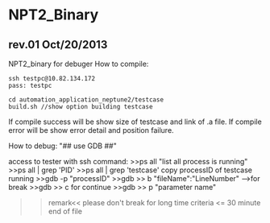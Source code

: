 NPT2_Binary
===========
rev.01
Oct/20/2013
-----------

NPT2_binary for debuger
How to compile:
	
	ssh testpc@10.82.134.172
	pass: testpc
		
	cd automation_application_neptune2/testcase
	build.sh //show option building testcase
	
If compile success will be show size of testcase and link of .a file.
If compile error will be show error detail and position failure.

How to debug:
"## use GDB ##"

access to tester with ssh
command:
	>>ps all "list all process is running"
	>>ps all | grep 'PID'
	>>ps all | grep 'testcase'
copy processID of testcase running
	>>gdb -p "processID"
	>>gdb >> b "fileName":"LineNumber"   -->for break 
	>>gdb >> c for continue
	>>gdb >> p "parameter name"
>>remark<< 
	please don't break for long time
	criteria <= 30 minute
end of file